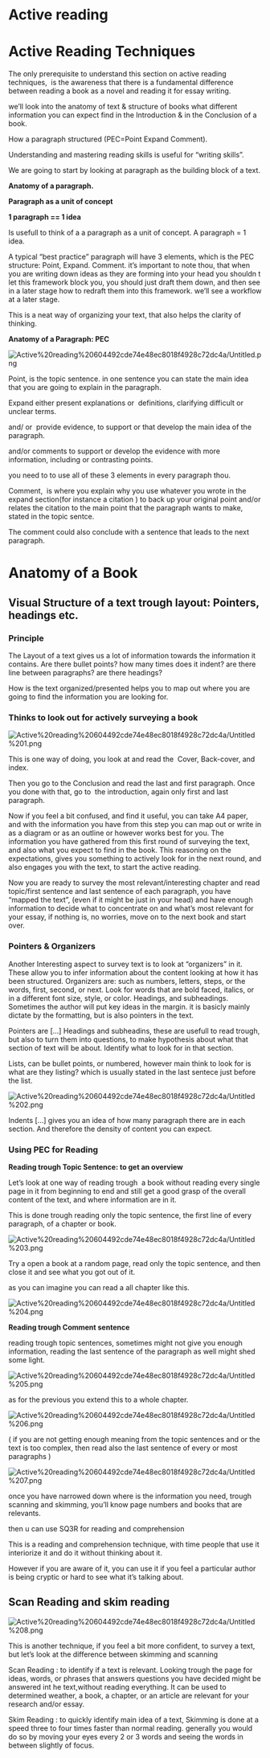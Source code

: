 # Active reading

# **Active Reading Techniques**

The only prerequisite to understand this section on active reading techniques,  is the awareness that there is a fundamental difference between reading a book as a novel and reading it for essay writing.

weʼll look into the anatomy of text & structure of books what different information you can expect find in the Introduction & in the Conclusion of a book.

How a paragraph structured (PEC=Point Expand Comment).

Understanding and mastering reading skills is useful for “writing skills”.

We are going to start by looking at paragraph as the building block of a text.

**Anatomy of a paragraph.**

**Paragraph as a unit of concept**

**1 paragraph == 1 idea**

Is usefull to think of a a paragraph as a unit of concept. A paragraph = 1 idea.

A typical “best practice” paragraph will have 3 elements, which is the PEC structure: Point, Expand. Comment. it’s important to note thou, that when you are writing down ideas as they are forming into your head you shouldn t let this framework block you, you should just draft them down, and then see in a later stage how to redraft them into this framework. we’ll see a workflow at a later stage.

This is a neat way of organizing your text, that also helps the clarity of thinking.

**Anatomy of a Paragraph: PEC**

![Active%20reading%20604492cde74e48ec8018f4928c72dc4a/Untitled.png](Active%20reading%20604492cde74e48ec8018f4928c72dc4a/Untitled.png)

Point, is the topic sentence. in one sentence you can state the main idea that you are going to explain in the paragraph.

Expand either present explanations or  definitions, clarifying difficult or unclear terms.

and/ or  provide evidence, to support or that develop the main idea of the paragraph.

and/or comments to support or develop the evidence with more information, including or contrasting points.

you need to to use all of these 3 elements in every paragraph thou.

Comment,  is where you explain why you use whatever you wrote in the expand section(for instance a citation ) to back up your original point and/or relates the citation to the main point that the paragraph wants to make, stated in the topic sentce.

The comment could also conclude with a sentence that leads to the next paragraph.

# **Anatomy of a Book**

## **Visual Structure of a text trough layout: Pointers, headings etc.**

### **Principle**

The Layout of a text gives us a lot of information towards the information it contains. Are there bullet points? how many times does it indent? are there line between paragraphs? are there headings?

How is the text organized/presented helps you to map out where you are going to find the information you are looking for.

### **Thinks to look out for actively surveying a book**

![Active%20reading%20604492cde74e48ec8018f4928c72dc4a/Untitled%201.png](Active%20reading%20604492cde74e48ec8018f4928c72dc4a/Untitled%201.png)

This is one way of doing, you look at and read the  Cover, Back-cover, and index.

Then you go to the Conclusion and read the last and first paragraph. Once you done with that, go to  the introduction, again only first and last paragraph.

Now if you feel a bit confused, and find it useful, you can take A4 paper, and with the information you have from this step you can map out or write in as a diagram or as an outline or however works best for you. The information you have gathered from this first round of surveying the text, and also what you expect to find in the book. This reasoning on the expectations, gives you something to actively look for in the next round, and also engages you with the text, to start the active reading.

Now you are ready to survey the most relevant/interesting chapter and read topic/first sentence and last sentence of each paragraph, you have “mapped the text”, (even if it might be just in your head) and have enough information to decide what to concentrate on and what’s most relevant for your essay, if nothing is, no worries, move on to the next book and start over.

### Pointers & Organizers

Another Interesting aspect to survey text is to look at “organizers” in it. These allow you to infer information about the content looking at how it has been structured. Organizers are: such as numbers, letters, steps, or the words, first, second, or next. Look for words that are bold faced, italics, or in a different font size, style, or color. Headings, and subheadings. Sometimes the author will put key ideas in the margin. it is basicly mainly dictate by the formatting, but is also pointers in the text.

Pointers are [...] Headings and subheadins, these are usefull to read trough, but also to turn them into questions, to make hypothesis about what that section of text will be about. Identify what to look for in that section.

Lists, can be bullet points, or numbered, however main think to look for is what are they listing? which is usually stated in the last sentece just before the list.

![Active%20reading%20604492cde74e48ec8018f4928c72dc4a/Untitled%202.png](Active%20reading%20604492cde74e48ec8018f4928c72dc4a/Untitled%202.png)

Indents […] gives you an idea of how many paragraph there are in each section. And therefore the density of content you can expect.

### Using PEC for Reading

**Reading trough Topic Sentence: to get an overview**

Let’s look at one way of reading trough  a book without reading every single page in it from beginning to end and still get a good grasp of the overall content of the text, and where information are in it.

This is done trough reading only the topic sentence, the first line of every paragraph, of a chapter or book.

![Active%20reading%20604492cde74e48ec8018f4928c72dc4a/Untitled%203.png](Active%20reading%20604492cde74e48ec8018f4928c72dc4a/Untitled%203.png)

Try a open a book at a random page, read only the topic sentence, and then close it and see what you got out of it.

as you can imagine you can read a all chapter like this.

![Active%20reading%20604492cde74e48ec8018f4928c72dc4a/Untitled%204.png](Active%20reading%20604492cde74e48ec8018f4928c72dc4a/Untitled%204.png)

**Reading trough Comment sentence**

reading trough topic sentences, sometimes might not give you enough information, reading the last sentence of the paragraph as well might shed some light.

![Active%20reading%20604492cde74e48ec8018f4928c72dc4a/Untitled%205.png](Active%20reading%20604492cde74e48ec8018f4928c72dc4a/Untitled%205.png)

as for the previous you extend this to a whole chapter.

![Active%20reading%20604492cde74e48ec8018f4928c72dc4a/Untitled%206.png](Active%20reading%20604492cde74e48ec8018f4928c72dc4a/Untitled%206.png)

( if you are not getting enough meaning from the topic sentences and or the text is too complex, then read also the last sentence of every or most paragraphs )

![Active%20reading%20604492cde74e48ec8018f4928c72dc4a/Untitled%207.png](Active%20reading%20604492cde74e48ec8018f4928c72dc4a/Untitled%207.png)

once you have narrowed down where is the information you need, trough scanning and skimming, youʼll know page numbers and books that are relevants.

then u can use SQ3R for reading and comprehension

This is a reading and comprehension technique, with time people that use it interiorize it and do it without thinking about it.

However if you are aware of it, you can use it if you feel a particular author is being cryptic or hard to see what itʼs talking about.

## Scan Reading and skim reading

![Active%20reading%20604492cde74e48ec8018f4928c72dc4a/Untitled%208.png](Active%20reading%20604492cde74e48ec8018f4928c72dc4a/Untitled%208.png)

This is another technique, if you feel a bit more confident, to survey a text, but let’s look at the difference between skimming and scanning

Scan Reading : to identify if a text is relevant. Looking trough the page for ideas, words, or phrases that answers questions you have decided might be answered int he text,without reading everything. It can be used to determined weather, a book, a chapter, or an article are relevant for your research and/or essay.

Skim Reading : to quickly identify main idea of a text, Skimming is done at a speed three to four times faster than normal reading. generally you would do so by moving your eyes every 2 or 3 words and seeing the words in between slightly of focus.